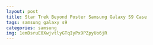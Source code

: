 ```yaml
---
layout: post
title: Star Trek Beyond Poster Samsung Galaxy S9 Case
tags: samsung galaxy s9
categories: samsung
img: 1emDsruE0XwjvtlyGTqIyPx9PZpyUo6jR
---
```

